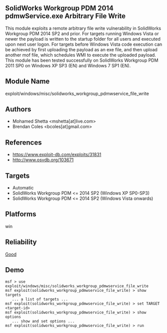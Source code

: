 ## SolidWorks Workgroup PDM 2014 pdmwService.exe Arbitrary File Write

This module exploits a remote arbitrary file write 
vulnerability in SolidWorks Workgroup PDM 2014 SP2 and 
prior. For targets running Windows Vista or newer the 
payload is written to the startup folder for all users and 
executed upon next user logon. For targets before Windows 
Vista code execution can be achieved by first uploading the 
payload as an exe file, and then upload another mof file, 
which schedules WMI to execute the uploaded payload. This 
module has been tested successfully on SolidWorks Workgroup 
PDM 2011 SP0 on Windows XP SP3 (EN) and Windows 7 SP1 (EN).


## Module Name
exploit/windows/misc/solidworks_workgroup_pdmwservice_file_write

## Authors
* Mohamed Shetta <mshetta[at]live.com>
* Brendan Coles <bcoles[at]gmail.com>


## References
* https://www.exploit-db.com/exploits/31831
* http://www.osvdb.org/103671



## Targets
* Automatic
* SolidWorks Workgroup PDM <= 2014 SP2 (Windows XP SP0-SP3)
* SolidWorks Workgroup PDM <= 2014 SP2 (Windows Vista onwards)


## Platforms
win

## Reliability
[Good](https://github.com/rapid7/metasploit-framework/wiki/Exploit-Ranking)

## Demo

```
msf > use exploit/windows/misc/solidworks_workgroup_pdmwservice_file_write
msf exploit(solidworks_workgroup_pdmwservice_file_write) > show targets
   ... a list of targets ...
msf exploit(solidworks_workgroup_pdmwservice_file_write) > set TARGET <target-id>
msf exploit(solidworks_workgroup_pdmwservice_file_write) > show options
   ... show and set options ...
msf exploit(solidworks_workgroup_pdmwservice_file_write) > run
```
    
    